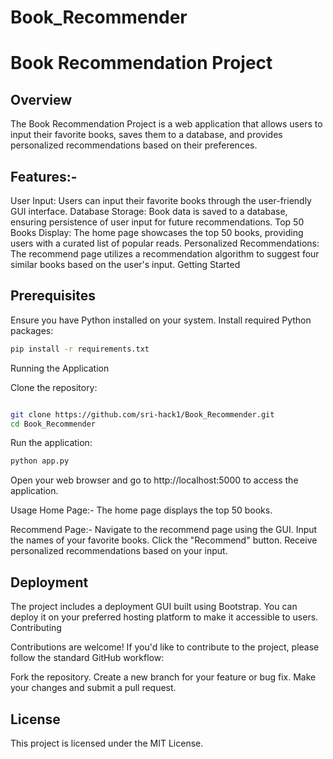# Book_Recommender

# Book Recommendation Project

## Overview

The Book Recommendation Project is a web application that allows users to input their favorite books, saves them to a database, and provides personalized recommendations based on their preferences.
## Features:-
User Input:
        Users can input their favorite books through the user-friendly GUI interface.
Database Storage:
        Book data is saved to a database, ensuring persistence of user input for future recommendations.
Top 50 Books Display:
        The home page showcases the top 50 books, providing users with a curated list of popular reads.
Personalized Recommendations:
        The recommend page utilizes a recommendation algorithm to suggest four similar books based on the user's input.
Getting Started

## Prerequisites

Ensure you have Python installed on your system.
Install required Python packages:

``` bash
pip install -r requirements.txt

```

Running the Application

Clone the repository:

``` bash

git clone https://github.com/sri-hack1/Book_Recommender.git
cd Book_Recommender
```

Run the application:

``` bash
python app.py
```

Open your web browser and go to http://localhost:5000 to access the application.

Usage
Home Page:- 
        The home page displays the top 50 books.

Recommend Page:-
        Navigate to the recommend page using the GUI.
        Input the names of your favorite books.
        Click the "Recommend" button.
        Receive personalized recommendations based on your input.

## Deployment

The project includes a deployment GUI built using Bootstrap. You can deploy it on your preferred hosting platform to make it accessible to users.
Contributing

Contributions are welcome! If you'd like to contribute to the project, please follow the standard GitHub workflow:

Fork the repository.
Create a new branch for your feature or bug fix.
Make your changes and submit a pull request.

## License

This project is licensed under the MIT License.
